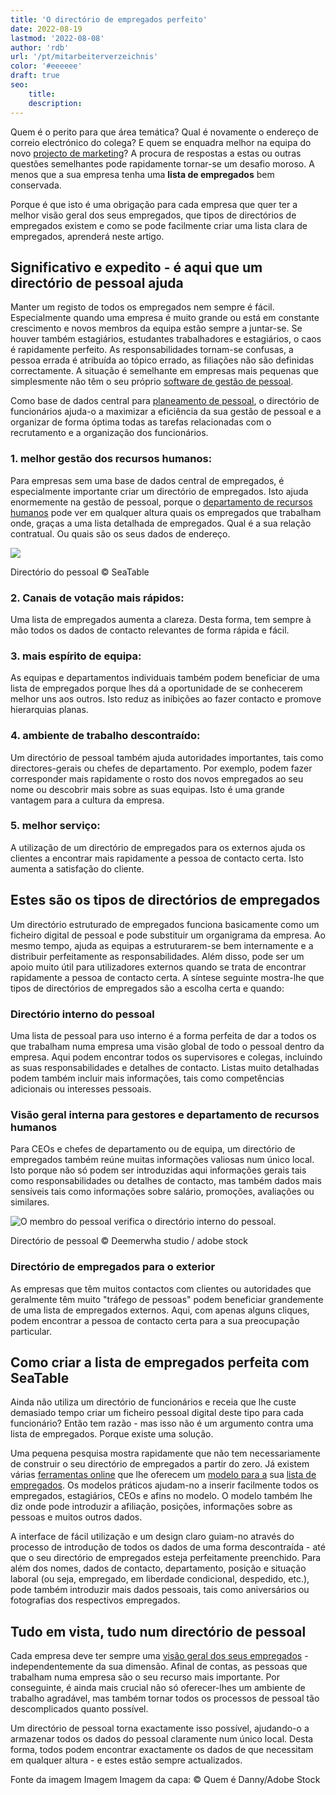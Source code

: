 ```yaml
---
title: 'O directório de empregados perfeito'
date: 2022-08-19
lastmod: '2022-08-08'
author: 'rdb'
url: '/pt/mitarbeiterverzeichnis'
color: '#eeeeee'
draft: true
seo:
    title:
    description:
---
```


Quem é o perito para que área temática? Qual é novamente o endereço de correio electrónico do colega? E quem se enquadra melhor na equipa do novo [projecto de marketing](https://seatable.io/pt/vorlagen-projektplanung/)? A procura de respostas a estas ou outras questões semelhantes pode rapidamente tornar-se um desafio moroso. A menos que a sua empresa tenha uma **lista de empregados** bem conservada.

Porque é que isto é uma obrigação para cada empresa que quer ter a melhor visão geral dos seus empregados, que tipos de directórios de empregados existem e como se pode facilmente criar uma lista clara de empregados, aprenderá neste artigo.

## Significativo e expedito - é aqui que um directório de pessoal ajuda

Manter um registo de todos os empregados nem sempre é fácil. Especialmente quando uma empresa é muito grande ou está em constante crescimento e novos membros da equipa estão sempre a juntar-se. Se houver também estagiários, estudantes trabalhadores e estagiários, o caos é rapidamente perfeito. As responsabilidades tornam-se confusas, a pessoa errada é atribuída ao tópico errado, as filiações não são definidas correctamente. A situação é semelhante em empresas mais pequenas que simplesmente não têm o seu próprio [software de gestão de pessoal](https://seatable.io/pt/projekt-management-tool/).

Como base de dados central para [planeamento de pessoal](https://seatable.io/pt/personalplanung-excel-vorlage-kostenlos/), o directório de funcionários ajuda-o a maximizar a eficiência da sua gestão de pessoal e a organizar de forma óptima todas as tarefas relacionadas com o recrutamento e a organização dos funcionários.

### 1\. melhor gestão dos recursos humanos:

Para empresas sem uma base de dados central de empregados, é especialmente importante criar um directório de empregados. Isto ajuda enormemente na gestão de pessoal, porque o [departamento de recursos humanos](https://seatable.io/pt/personalwesen/) pode ver em qualquer altura quais os empregados que trabalham onde, graças a uma lista detalhada de empregados. Qual é a sua relação contratual. Ou quais são os seus dados de endereço.

![](https://seatable.io/wp-content/uploads/2022/08/MItarbeiterverzeichnis-1088x399.png)

Directório do pessoal © SeaTable

### 2\. Canais de votação mais rápidos:

Uma lista de empregados aumenta a clareza. Desta forma, tem sempre à mão todos os dados de contacto relevantes de forma rápida e fácil.

### 3\. mais espírito de equipa:

As equipas e departamentos individuais também podem beneficiar de uma lista de empregados porque lhes dá a oportunidade de se conhecerem melhor uns aos outros. Isto reduz as inibições ao fazer contacto e promove hierarquias planas.

### 4\. ambiente de trabalho descontraído:

Um directório de pessoal também ajuda autoridades importantes, tais como directores-gerais ou chefes de departamento. Por exemplo, podem fazer corresponder mais rapidamente o rosto dos novos empregados ao seu nome ou descobrir mais sobre as suas equipas. Isto é uma grande vantagem para a cultura da empresa.

### 5\. melhor serviço:

A utilização de um directório de empregados para os externos ajuda os clientes a encontrar mais rapidamente a pessoa de contacto certa. Isto aumenta a satisfação do cliente.

## Estes são os tipos de directórios de empregados

Um directório estruturado de empregados funciona basicamente como um ficheiro digital de pessoal e pode substituir um organigrama da empresa. Ao mesmo tempo, ajuda as equipas a estruturarem-se bem internamente e a distribuir perfeitamente as responsabilidades. Além disso, pode ser um apoio muito útil para utilizadores externos quando se trata de encontrar rapidamente a pessoa de contacto certa. A síntese seguinte mostra-lhe que tipos de directórios de empregados são a escolha certa e quando:

### Directório interno do pessoal

Uma lista de pessoal para uso interno é a forma perfeita de dar a todos os que trabalham numa empresa uma visão global de todo o pessoal dentro da empresa. Aqui podem encontrar todos os supervisores e colegas, incluindo as suas responsabilidades e detalhes de contacto. Listas muito detalhadas podem também incluir mais informações, tais como competências adicionais ou interesses pessoais.

### Visão geral interna para gestores e departamento de recursos humanos

Para CEOs e chefes de departamento ou de equipa, um directório de empregados também reúne muitas informações valiosas num único local. Isto porque não só podem ser introduzidas aqui informações gerais tais como responsabilidades ou detalhes de contacto, mas também dados mais sensíveis tais como informações sobre salário, promoções, avaliações ou similares.

![O membro do pessoal verifica o directório interno do pessoal.](https://seatable.io/wp-content/uploads/2022/08/Mitarbeiterverzeichnis_AdobeStock_451832202-711x474.jpg)

Directório de pessoal © Deemerwha studio / adobe stock

### Directório de empregados para o exterior

As empresas que têm muitos contactos com clientes ou autoridades que geralmente têm muito "tráfego de pessoas" podem beneficiar grandemente de uma lista de empregados externos. Aqui, com apenas alguns cliques, podem encontrar a pessoa de contacto certa para a sua preocupação particular.

## Como criar a lista de empregados perfeita com SeaTable

Ainda não utiliza um directório de funcionários e receia que lhe custe demasiado tempo criar um ficheiro pessoal digital deste tipo para cada funcionário? Então tem razão - mas isso não é um argumento contra uma lista de empregados. Porque existe uma solução.

Uma pequena pesquisa mostra rapidamente que não tem necessariamente de construir o seu directório de empregados a partir do zero. Já existem várias [ferramentas online](https://seatable.io/pt/projekt-management-tool/) que lhe oferecem um [modelo para a](https://seatable.io/pt/vorlage/ijapmslssfu7r-6q6x9boq/) sua [lista de empregados](https://seatable.io/pt/vorlage/ijapmslssfu7r-6q6x9boq/). Os modelos práticos ajudam-no a inserir facilmente todos os empregados, estagiários, CEOs e afins no modelo. O modelo também lhe diz onde pode introduzir a afiliação, posições, informações sobre as pessoas e muitos outros dados.

A interface de fácil utilização e um design claro guiam-no através do processo de introdução de todos os dados de uma forma descontraída - até que o seu directório de empregados esteja perfeitamente preenchido. Para além dos nomes, dados de contacto, departamento, posição e situação laboral (ou seja, empregado, em liberdade condicional, despedido, etc.), pode também introduzir mais dados pessoais, tais como aniversários ou fotografias dos respectivos empregados.

## Tudo em vista, tudo num directório de pessoal

Cada empresa deve ter sempre uma [visão geral dos seus empregados](https://seatable.io/pt/urlaubs-planer/) - independentemente da sua dimensão. Afinal de contas, as pessoas que trabalham numa empresa são o seu recurso mais importante. Por conseguinte, é ainda mais crucial não só oferecer-lhes um ambiente de trabalho agradável, mas também tornar todos os processos de pessoal tão descomplicados quanto possível.

Um directório de pessoal torna exactamente isso possível, ajudando-o a armazenar todos os dados do pessoal claramente num único local. Desta forma, todos podem encontrar exactamente os dados de que necessitam em qualquer altura - e estes estão sempre actualizados.

Fonte da imagem Imagem Imagem da capa: © Quem é Danny/Adobe Stock
